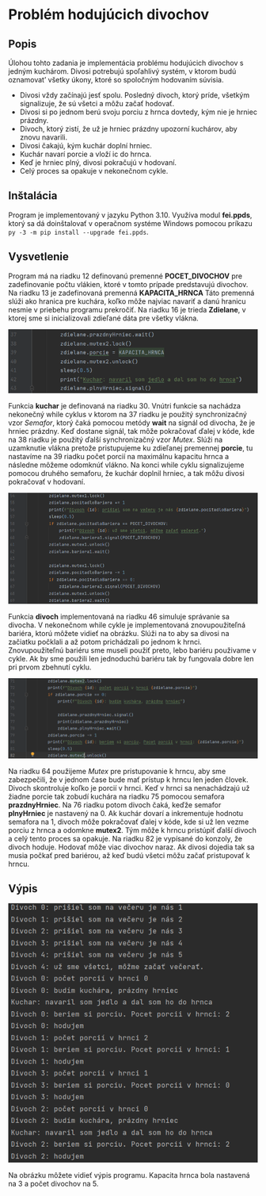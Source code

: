 # Problém hodujúcich divochov


## Popis

Úlohou tohto zadania je implementácia problému hodujúcich divochov s jedným kuchárom. Divosi potrebujú
spoľahlivý systém, v ktorom budú oznamovat’ všetky úkony, ktoré so
spoločným hodovaním súvisia.
* Divosi vždy začínajú jesť spolu. Posledný divoch, ktorý príde, všetkým
signalizuje, že sú všetci a môžu začať hodovať.
* Divosi si po jednom berú svoju porciu z hrnca dovtedy, kým nie je
hrniec prázdny.
* Divoch, ktorý zistí, že už je hrniec prázdny upozorní kuchárov, aby
znovu navarili.
* Divosi čakajú, kým kuchár doplní hrniec.
* Kuchár navarí porcie a vloží ic do hrnca.
* Keď je hrniec plný, divosi pokračujú v hodovaní.
* Celý proces sa opakuje v nekonečnom cykle.


## Inštalácia

Program je implementovaný v jazyku Python 3.10. Využíva modul **fei.ppds**, ktorý sa dá doinštalovať
v operačnom systéme Windows pomocou príkazu ```py -3 -m pip install --upgrade fei.ppds```.

## Vysvetlenie

Program má na riadku 12 definovanú premenné **POCET_DIVOCHOV** pre zadefinovanie počtu vlákien, ktoré
v tomto prípade predstavujú divochov. Na riadku 13 je zadefinovaná premenná **KAPACITA_HRNCA** Táto premenná 
slúži ako hranica pre kuchára, koľko môže najviac navariť a danú hranicu nesmie v priebehu programu prekročiť. 
Na riadku 16 je trieda **Zdielane**, v ktorej sme si inicializovali zdieľané dáta pre všetky vlákna. 


![Vypis z konzoly](/kuchar.png)


Funkcia **kuchar** je definovaná na riadku 30. Vnútri funkcie sa nachádza nekonečný while cyklus v ktorom na 37 riadku 
je použitý synchronizačný vzor *Semafor*, ktorý čaká pomocou metódy **wait** na signál od divocha, že je hrniec prázdny. Keď 
dostane signál, tak môže pokračovať ďalej v kóde, kde na 38 riadku je použitý ďalší synchronizačný vzor *Mutex*. Slúži na 
uzamknutie vlákna pretože pristupujeme ku zdieľanej premennej **porcie**, tu nastavíme na 39 riadku počet porcií na maximálnu 
kapacitu hrnca a následne môžeme odomknúť vlákno. Na konci while cyklu signalizujeme pomocou druhého semaforu, že kuchár doplnil 
hrniec, a tak môžu divosi pokračovať v hodovaní.

![Vypis z konzoly](/bariera.png)


Funkcia **divoch** implementovaná na riadku 46 simuluje správanie sa divocha. V nekonečnom while cykle je implementovaná 
znovupoužiteľná bariéra, ktorú môžete vidieť na obrázku. Slúži na to aby sa divosi na začiatku počklali a až potom prichádzali 
po jednom k hrnci. Znovupoužiteľnú bariéru sme museli použiť preto, lebo bariéru použivame v cykle. Ak by sme použili len jednoduchú 
bariéru tak by fungovala dobre len pri prvom zbehnutí cyklu. 

![Vypis z konzoly](/hodovanie.png)

Na riadku 64 použijeme *Mutex* pre pristupovanie k hrncu, aby sme zabezpečili, že v jednom čase bude mať prístup k hrncu 
len jeden človek. Divoch skontroluje koľko je porcií v hrnci. Keď v hrnci sa nenachádzajú už žiadne porcie tak zobudí kuchára 
na riadku 75 pomocou semafora **prazdnyHrniec**. Na 76 riadku potom divoch čaká, keďže semafor **plnyHrniec** je nastavený na 0. 
Ak kuchár dovarí a inkrementuje hodnotu semafora na 1, divoch môže pokračovať ďalej v kóde, kde si už len vezme porciu z hrnca a 
odomkne **mutex2**. Tým môže k hrncu pristúpiť ďalší divoch a celý tento proces sa opakuje. Na riadku 82 je vypísané do konzoly, 
že divoch hoduje. Hodovať môže viac divochov naraz. Ak divosi dojedia tak sa musia počkať pred bariérou, až keď budú všetci môžu začať 
pristupovať k hrncu. 

## Výpis

![Vypis z konzoly](/vypis.png)

Na obrázku môžete vidieť výpis programu. Kapacita hrnca bola nastavená na 3 a počet divochov na 5. 